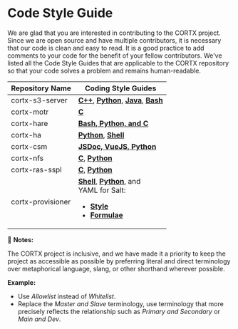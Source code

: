 # Code Style Guide

We are glad that you are interested in contributing to the CORTX project. Since we are open source and have multiple contributors, it is necessary that our code is clean and easy to read. It is a good practice to add comments to your code for the benefit of your fellow contributors. We've listed all the Code Style Guides that are applicable to the CORTX repository so that your code solves a problem and remains human-readable. 

| **Repository Name** 	| **Coding Style Guides** 	|
|-	|-	|
| cortx-s3-server 	| **[C++](https://google.github.io/styleguide/cppguide.html)**, **[Python](https://google.github.io/styleguide/pyguide.html)**, **[Java](https://google.github.io/styleguide/javaguide.html)**, **[Bash](https://github.com/bahamas10/bash-style-guide)** |
| cortx-motr 	| **[C](https://github.com/Seagate/cortx-motr/blob/dev/doc/coding-style.md)** 	|
| cortx-hare 	| **[Bash, Python, and C](https://github.com/Seagate/cortx-hare/tree/dev/rfc/8)** 	|
| cortx-ha 	| **[Python](https://google.github.io/styleguide/pyguide.html)**, **[Shell](https://google.github.io/styleguide/shellguide.html)** 	|
| cortx-csm 	| **[JSDoc, VueJS, Python](../master/CSMCodingStyleGuide.md)** 	|
| cortx-nfs 	| **[C](https://github.com/Seagate/cortx-motr/blob/dev/doc/coding-style.md)**, **[Python](https://google.github.io/styleguide/pyguide.html)** 	|
| cortx-ras-sspl 	| **[C](https://github.com/Seagate/cortx-motr/blob/dev/doc/coding-style.md)**, **[Python](https://google.github.io/styleguide/pyguide.html)** 	|
| cortx-provisioner 	| **[Shell](https://google.github.io/styleguide/shellguide.html)**, **[Python](https://www.python.org/dev/peps/pep-0008/)**, and </br> YAML for Salt: <ul><li> **[Style](https://docs.saltstack.com/en/latest/topics/development/conventions/style.html)** </li><li>**[Formulae](https://docs.saltstack.com/en/latest/topics/development/conventions/formulas.html)**</li></ul>

:page_with_curl: **Notes:** 

The CORTX project is inclusive, and we have made it a priority to keep the project as accessible as possible by preferring literal and direct terminology over metaphorical language, slang, or other shorthand wherever possible. 

**Example:** 
- Use *Allowlist* instead of *Whitelist*.
- Replace the *Master and Slave* terminology, use terminology that more precisely reflects the relationship such as *Primary and Secondary* or *Main and Dev*. 
